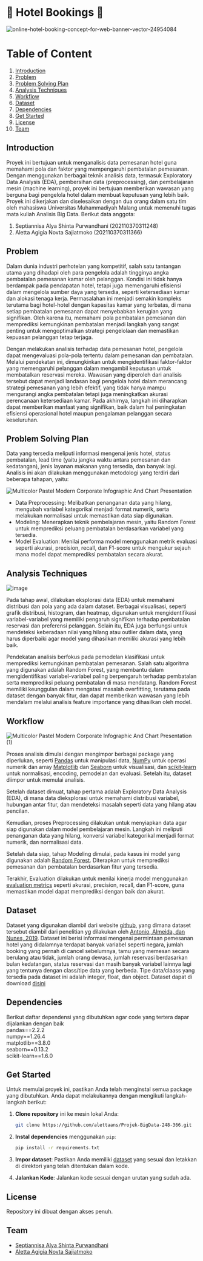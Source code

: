 # 🏨 Hotel Bookings 🌟
![online-hotel-booking-concept-for-web-banner-vector-24954084](https://github.com/user-attachments/assets/bb291f45-1d30-479e-b550-b41f20e30357)

# Table of Content
1. [Introduction](#introduction)
2. [Problem](#problem)
3. [Problem Solving Plan](#problem-solving-plan)
4. [Analysis Techniques](#analysis-techniques)
5. [Workflow](#workflow)
6. [Dataset](#dataset)
7. [Dependencies](#dependencies)
8. [Get Started](#get-started)
9. [License](#license)
10. [Team](#team)


## Introduction
Proyek ini bertujuan untuk menganalisis data pemesanan hotel guna memahami pola dan faktor yang mempengaruhi pembatalan pemesanan. Dengan menggunakan berbagai teknik analisis data, termasuk Exploratory Data Analysis (EDA), pembersihan data (preprocessing), dan pembelajaran mesin (machine learning), proyek ini bertujuan memberikan wawasan yang berguna bagi pengelola hotel dalam membuat keputusan yang lebih baik. Proyek ini dikerjakan dan diselesaikan dengan dua orang dalam satu tim oleh mahasiswa Universitas Muhammadiyah Malang untuk memenuhi tugas mata kuliah Analisis Big Data. Berikut data anggota:
1. Septiannisa Alya Shinta Purwandhani (202110370311248)
2. Aletta Agigia Novta Sajiatmoko (202110370311366)
 
## Problem
Dalam dunia industri perhotelan yang kompetitif, salah satu tantangan utama yang dihadapi oleh para pengelola adalah tingginya angka pembatalan pemesanan kamar oleh pelanggan. Kondisi ini tidak hanya berdampak pada pendapatan hotel, tetapi juga memengaruhi efisiensi dalam mengelola sumber daya yang tersedia, seperti ketersediaan kamar dan alokasi tenaga kerja. Permasalahan ini menjadi semakin kompleks terutama bagi hotel-hotel dengan kapasitas kamar yang terbatas, di mana setiap pembatalan pemesanan dapat menyebabkan kerugian yang signifikan. Oleh karena itu, memahami pola pembatalan pemesanan dan memprediksi kemungkinan pembatalan menjadi langkah yang sangat penting untuk mengoptimalkan strategi pengelolaan dan memastikan kepuasan pelanggan tetap terjaga.  

Dengan melakukan analisis terhadap data pemesanan hotel, pengelola dapat mengevaluasi pola-pola tertentu dalam pemesanan dan pembatalan. Melalui pendekatan ini, dimungkinkan untuk mengidentifikasi faktor-faktor yang memengaruhi pelanggan dalam mengambil keputusan untuk membatalkan reservasi mereka. Wawasan yang diperoleh dari analisis tersebut dapat menjadi landasan bagi pengelola hotel dalam merancang strategi pemesanan yang lebih efektif, yang tidak hanya mampu mengurangi angka pembatalan tetapi juga meningkatkan akurasi perencanaan ketersediaan kamar. Pada akhirnya, langkah ini diharapkan dapat memberikan manfaat yang signifikan, baik dalam hal peningkatan efisiensi operasional hotel maupun pengalaman pelanggan secara keseluruhan.

## Problem Solving Plan
Data yang tersedia meliputi informasi mengenai jenis hotel, status pembatalan, lead time (yaitu jangka waktu antara pemesanan dan kedatangan), jenis layanan makanan yang tersedia, dan banyak lagi. Analisis ini akan dilakukan menggunakan metodologi yang terdiri dari beberapa tahapan, yaitu:

![Multicolor Pastel Modern Corporate Infographic And Chart Presentation](https://github.com/user-attachments/assets/d30eaab1-f19b-4277-a4a2-efd1bd008601)

- Data Preprocessing: Melibatkan penanganan data yang hilang, mengubah variabel kategorikal menjadi format numerik, serta melakukan normalisasi untuk memastikan data siap digunakan.
- Modeling: Menerapkan teknik pembelajaran mesin, yaitu Random Forest untuk memprediksi peluang pembatalan berdasarkan variabel yang tersedia.
- Model Evaluation: Menilai performa model menggunakan metrik evaluasi seperti akurasi, precision, recall, dan F1-score untuk mengukur sejauh mana model dapat memprediksi pembatalan secara akurat.

## Analysis Techniques
![image](https://github.com/user-attachments/assets/699d6508-979e-4f15-bdce-edf579a1269d)

Pada tahap awal, dilakukan eksplorasi data (EDA) untuk memahami distribusi dan pola yang ada dalam dataset. Berbagai visualisasi, seperti grafik distribusi, histogram, dan heatmap, digunakan untuk mengidentifikasi variabel-variabel yang memiliki pengaruh signifikan terhadap pembatalan reservasi dan preferensi pelanggan. Selain itu, EDA juga berfungsi untuk mendeteksi keberadaan nilai yang hilang atau outlier dalam data, yang harus diperbaiki agar model yang dihasilkan memiliki akurasi yang lebih baik.

Pendekatan analisis berfokus pada pemodelan klasifikasi untuk memprediksi kemungkinan pembatalan pemesanan. Salah satu algoritma yang digunakan adalah Random Forest, yang membantu dalam mengidentifikasi variabel-variabel paling berpengaruh terhadap pembatalan serta memprediksi peluang pembatalan di masa mendatang. Random Forest memiliki keunggulan dalam mengatasi masalah overfitting, terutama pada dataset dengan banyak fitur, dan dapat memberikan wawasan yang lebih mendalam melalui analisis feature importance yang dihasilkan oleh model.

## Workflow
![Multicolor Pastel Modern Corporate Infographic And Chart Presentation (1)](https://github.com/user-attachments/assets/2f157bcf-45bc-48c3-88c1-23294aea8b2c)

Proses analisis dimulai dengan mengimpor berbagai package yang diperlukan, seperti [Pandas](https://pandas.pydata.org/) untuk manipulasi data, [NumPy](https://numpy.org/) untuk operasi numerik dan array [Matplotlib](https://matplotlib.org/) dan [Seaborn](https://seaborn.pydata.org/) untuk visualisasi, dan [scikit-learn](https://scikit-learn.org/stable/) untuk normalisasi, encoding, pemodelan dan evaluasi. Setelah itu, dataset diimpor untuk memulai analisis.

Setelah dataset dimuat, tahap pertama adalah Exploratory Data Analysis (EDA), di mana data dieksplorasi untuk memahami distribusi variabel, hubungan antar fitur, dan mendeteksi masalah seperti data yang hilang atau pencilan.

Kemudian, proses Preprocessing dilakukan untuk menyiapkan data agar siap digunakan dalam model pembelajaran mesin. Langkah ini meliputi penanganan data yang hilang, konversi variabel kategorikal menjadi format numerik, dan normalisasi data.

Setelah data siap, tahap Modeling dimulai, pada kasus ini model yang digunakan adalah [Random Forest](https://scikit-learn.org/1.5/modules/generated/sklearn.ensemble.RandomForestClassifier.html). Diterapkan untuk memprediksi pemesanan dan pembatalan berdasarkan fitur yang tersedia.

Terakhir, Evaluation dilakukan untuk menilai kinerja model menggunakan [evaluation metrics](https://scikit-learn.org/1.5/api/sklearn.metrics.html) seperti akurasi, precision, recall, dan F1-score, guna memastikan model dapat memprediksi dengan baik dan akurat.

## Dataset
Dataset yang digunakan diambil dari website [github](https://github.com/rfordatascience/tidytuesday/blob/main/data/2020/2020-02-11/readme.md), yang dimana dataset tersebut diambil dari penelitian yg dilakukan oleh [Antonio, Almeida, dan Nunes, 2019](https://www.sciencedirect.com/science/article/pii/S2352340918315191#f0010). Dataset ini berisi informasi mengenai permintaan pemesanan hotel yang didalamnya terdapat banyak variabel seperti negara, jumlah booking yang pernah di cancel sebelumnya, tamu yang memesan secara berulang atau tidak, jumlah orang dewasa, jumlah reservasi berdasarkan bulan kedatangan, status reservasi dan masih banyak variabel lainnya lagi yang tentunya dengan class/tipe data yang berbeda. Tipe data/claass yang tersedia pada dataset ini adalah integer, float, dan object. Dataset dapat di download [disini](https://github.com/rfordatascience/tidytuesday/blob/main/data/2020/2020-02-11/hotels.csv)

## Dependencies
Berikut daftar dependensi yang dibutuhkan agar code yang tertera dapar dijalankan dengan baik  
pandas==2.2.2  
numpy==1.26.4  
matplotlib==3.8.0  
seaborn==0.13.2  
scikit-learn==1.6.0  

## Get Started
Untuk memulai proyek ini, pastikan Anda telah menginstal semua package yang dibutuhkan. Anda dapat melakukannya dengan mengikuti langkah-langkah berikut:

1. **Clone repository** ini ke mesin lokal Anda:
   ```bash
   git clone https://github.com/alettaans/Projek-BigData-248-366.git
   ```

2. **Instal dependencies** menggunakan `pip`:
   ```bash
   pip install -r requirements.txt
   ```

3. **Impor dataset**: Pastikan Anda memiliki [dataset](https://github.com/rfordatascience/tidytuesday/blob/main/data/2020/2020-02-11/hotels.csv) yang sesuai dan letakkan di direktori yang telah ditentukan dalam kode.

4. **Jalankan Kode**: Jalankan kode sesuai dengan urutan yang sudah ada.

## License
Repository ini dibuat dengan akses penuh.

## Team
- [Septiannisa Alya Shinta Purwandhani](https://github.com/Septiannisa13)
- [Aletta Agigia Novta Sajiatmoko](https://github.com/alettaans)
